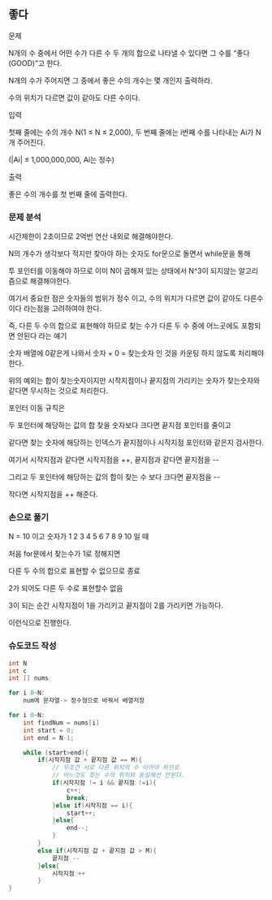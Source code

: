 ## 좋다

문제

N개의 수 중에서 어떤 수가 다른 수 두 개의 합으로 나타낼 수 있다면 그 수를 “좋다(GOOD)”고 한다.

N개의 수가 주어지면 그 중에서 좋은 수의 개수는 몇 개인지 출력하라.

수의 위치가 다르면 값이 같아도 다른 수이다.

입력

첫째 줄에는 수의 개수 N(1 ≤ N ≤ 2,000), 두 번째 줄에는 i번째 수를 나타내는 Ai가 N개 주어진다. 

(|Ai| ≤ 1,000,000,000, Ai는 정수)

출력

좋은 수의 개수를 첫 번째 줄에 출력한다.

### 문제 분석

시간제한이 2초이므로 2억번 연산 내외로 해결해야한다.

N의 개수가 생각보다 적지만 찾아야 하는 숫자도 for문으로 돌면서 while문을 통해 

투 포인터를 이동해야 하므로 이미 N이 곱해져 있는 상태에서 N^3이 되지않는 알고리즘으로 해결해야한다.

여기서 중요한 점은 숫자들의 범위가 정수 이고, 수의 위치가 다르면 값이 같아도 다른수 이다 라는점을 고려하여야 한다.

즉, 다른 두 수의 합으로 표현해야 하므로 찾는 수가 다른 두 수 중에 어느곳에도 포함되면 안된다 라는 얘기

숫자 배열에 0같은게 나와서 숫자 + 0 = 찾는숫자 인 것을 카운팅 하지 않도록 처리해야 한다.

위의 예외는 합이 찾는숫자이지만 시작지점이나 끝지점의 가리키는 숫자가 찾는숫자와 같다면 무시하는 것으로 처리한다.

포인터 이동 규칙은

두 포인터에 해당하는 값의 합 찾을 숫자보다 크다면 끝지점 포인터를 줄이고

같다면 찾는 숫자에 해당하는 인덱스가 끝지점이나 시작지점 포인터와 같은지 검사한다.

여기서 시작지점과 같다면 시작지점을 ++, 끝지점과 같다면 끝지점을 --

그리고 두 포인터에 해당하는 값의 합이 찾는 수 보다 크다면 끝지점을 --

작다면 시작지점을 ++ 해준다.

### 손으로 풀기

N = 10 이고 숫자가 1 2 3 4 5 6 7 8 9 10 일 때

처음 for문에서 찾는수가 1로 정해지면

다른 두 수의 합으로 표현할 수 없으므로 종료

2가 되어도 다른 두 수로 표현할수 없음

3이 되는 순간 시작지점이 1을 가리키고 끝지점이 2를 가리키면 가능하다.

이런식으로 진행한다.

### 슈도코드 작성
```java
int N
int c
int [] nums

for i 0~N:
    num에 문자열-> 정수형으로 바꿔서 배열저장

for i 0~N:
    int findNum = nums[i]
    int start = 0;
    int end = N-1;

    while (start>end){
        if(시작지점 값 + 끝지점 값 == M){
            // 무조건 서로 다른 위치의 수 이어야 하므로
            // 어느것도 찾는 수의 위치와 동일해선 안된다.
            if(시작지점 != i && 끝지점 !=i){
                c++;
                break;
            }else if(시작지점 == i){
                start++;
            }else{
                end--;
            }
        }
        else if(시작지점 값 + 끝지점 값 > M){
            끝지점 --
        }else{
            시작지점 ++
        }
}
```



